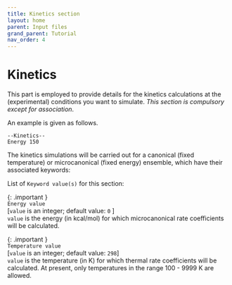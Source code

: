 ```yaml
---
title: Kinetics section
layout: home
parent: Input files
grand_parent: Tutorial
nav_order: 4
---
```


# Kinetics 

This part is employed to provide details for the kinetics calculations at the (experimental)
conditions you want to simulate. _This section is compulsory except for association_.

An example is given as follows.
```
--Kinetics--
Energy 150
```
The kinetics simulations will be carried out for a canonical (fixed temperature) or microcanonical (fixed
energy) ensemble, which have their associated keywords:

List of `Keyword value(s)` for this section:

{: .important }   
`Energy value`   
[`value` is an integer; default value: `0` ]   
`value` is the energy (in kcal/mol) for which microcanonical rate coefficients will be calculated.

{: .important }   
`Temperature value`   
[`value` is an integer; default value: `298`]   
`value` is the temperature (in K) for which thermal rate coefficients will be calculated. At present, only
temperatures in the range 100 - 9999 K are allowed.
